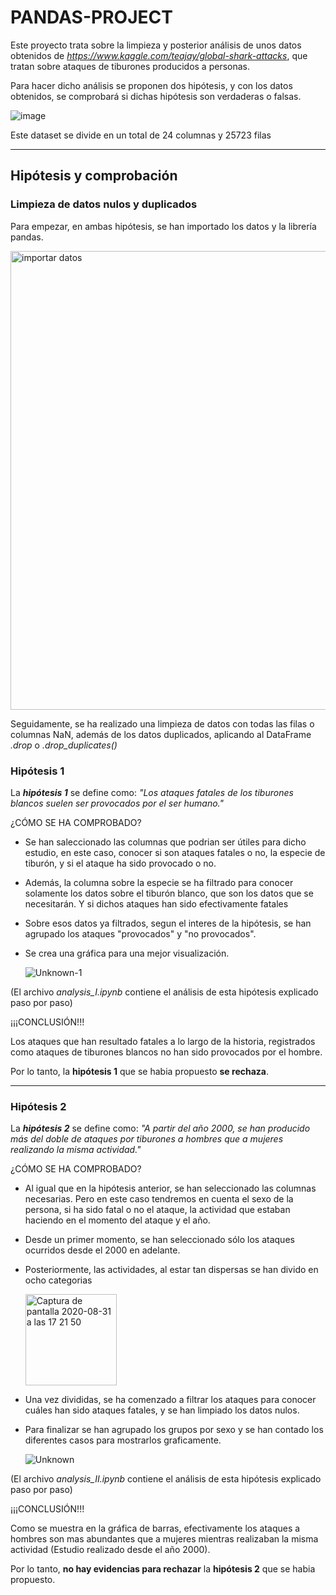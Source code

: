 # PANDAS-PROJECT

Este proyecto trata sobre la limpieza y posterior análisis de unos datos obtenidos de *<https://www.kaggle.com/teajay/global-shark-attacks>*, que tratan sobre ataques de tiburones producidos a personas.


Para hacer dicho análisis se proponen dos hipótesis, y con los datos obtenidos, se comprobará si dichas hipótesis son verdaderas o falsas.


 ![image](https://user-images.githubusercontent.com/66179117/91718197-38917c80-eb93-11ea-9be4-ee785737d19d.png)



Este dataset se divide en un total de 24 columnas y 25723 filas

-------

## **Hipótesis y comprobación**

### **Limpieza de datos nulos y duplicados**
Para empezar, en ambas hipótesis, se han importado los datos y la librería pandas.


<img width="734" alt="importar datos" src="https://user-images.githubusercontent.com/66179117/91725859-962bc600-eb9f-11ea-9334-5fa60bde528e.png">

Seguidamente, se ha realizado una limpieza de datos con todas las filas o columnas NaN, además de los datos duplicados, aplicando al DataFrame *.drop* o *.drop_duplicates()*

### **Hipótesis 1**

La ***hipótesis 1*** se define como: *"Los ataques fatales de los tiburones blancos suelen ser provocados por el ser humano."*

¿CÓMO SE HA COMPROBADO?

- Se han saleccionado las columnas que podrian ser útiles para dicho estudio, en este caso, conocer si son ataques fatales o no, la especie de tiburón, y si el ataque ha sido provocado o no. 
- Además, la columna sobre la especie se ha filtrado para conocer solamente los datos sobre el tiburón blanco, que son los datos que se necesitarán. Y si dichos ataques han sido efectivamente fatales
- Sobre esos datos ya filtrados, segun el interes de la hipótesis, se han agrupado los ataques "provocados" y "no provocados".
- Se crea una gráfica para una mejor visualización.

   ![Unknown-1](https://user-images.githubusercontent.com/66179117/91734720-8fa34b80-ebab-11ea-9329-5d22afd4a5fc.png)


(El archivo *analysis_I.ipynb* contiene el análisis de esta hipótesis explicado paso por paso)

¡¡¡CONCLUSIÓN!!!


Los ataques que han resultado fatales a lo largo de la historia, registrados como ataques de tiburones blancos no han sido provocados por el hombre. 

Por lo tanto, la **hipótesis 1** que se habia propuesto **se rechaza**.


-----

### **Hipótesis 2**

La ***hipótesis 2*** se define como: *"A partir del año 2000, se han producido más del doble de ataques por tiburones a hombres que a mujeres realizando la misma actividad."*

¿CÓMO SE HA COMPROBADO?

- Al igual que en la hipótesis anterior, se han seleccionado las columnas necesarias. Pero en este caso tendremos en cuenta el sexo de la persona, si ha sido fatal o no el ataque, la actividad que estaban haciendo en el momento del ataque y el año.
- Desde un primer momento, se han seleccionado sólo los ataques ocurridos desde el 2000 en adelante.
- Posteriormente, las actividades, al estar tan dispersas se han divido en ocho categorias

    <img width="146" alt="Captura de pantalla 2020-08-31 a las 17 21 50" src="https://user-images.githubusercontent.com/66179117/91736872-a13a2280-ebae-11ea-8ae4-04343fe585a2.png">
              

-   Una vez divididas, se ha comenzado a filtrar los ataques para conocer cuáles han sido ataques fatales, y se han limpiado los datos nulos.
- Para finalizar se han agrupado los grupos por sexo y se han contado los diferentes casos para mostrarlos graficamente.

  ![Unknown](https://user-images.githubusercontent.com/66179117/91737466-6a184100-ebaf-11ea-835f-7f1ff21e7235.png)


(El archivo *analysis_II.ipynb* contiene el análisis de esta hipótesis explicado paso por paso)

¡¡¡CONCLUSIÓN!!!

Como se muestra en la gráfica de barras, efectivamente los ataques a hombres son mas abundantes que a mujeres mientras realizaban la misma actividad (Estudio realizado desde el año 2000). 

Por lo tanto, **no hay evidencias para rechazar** la **hipótesis 2** que se habia propuesto.












